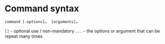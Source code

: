 # Command syntax

`command [-options]…  [arguments]…`

` [] ` - optional use / non-mandatory
` ... `  - the options or argument that can be repeat many times


